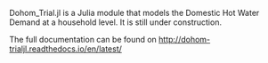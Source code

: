 Dohom_Trial.jl is a Julia module that models the Domestic Hot Water Demand at a household level. It is still under construction.

The full documentation can be found on http://dohom-trialjl.readthedocs.io/en/latest/
